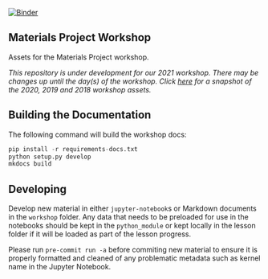 [![Binder](https://mybinder.org/badge_logo.svg)](https://mybinder.org/v2/gh/materialsproject/workshop/master)

## Materials Project Workshop

Assets for the Materials Project workshop.

*This repository is under development for our 2021 workshop. There may be changes up until the day(s) of the workshop. Click [here](https://github.com/materialsproject/workshop/releases) for a snapshot of the 2020, 2019 and 2018 workshop assets.*


## Building the Documentation

The following command will build the workshop docs:

``` python
pip install -r requirements-docs.txt
python setup.py develop
mkdocs build
```

## Developing

Develop new material in either `jupyter-notebook`s or Markdown documents in the `workshop` folder. Any data that needs to be preloaded for use in the notebooks should be kept in the `python_module` or kept locally in the lesson folder if it will be loaded as part of the lesson progress.

Please run `pre-commit run -a` before commiting new material to ensure it is properly formatted and cleaned of any problematic metadata such as kernel name in the Jupyter Notebook.
